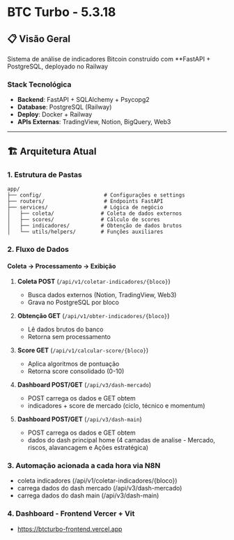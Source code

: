 # BTC Turbo - 5.3.18

## 📋 Visão Geral

Sistema de análise de indicadores Bitcoin construído com **FastAPI + PostgreSQL, deployado no Railway

### Stack Tecnológica
- **Backend**: FastAPI + SQLAlchemy + Psycopg2
- **Database**: PostgreSQL (Railway)
- **Deploy**: Docker + Railway
- **APIs Externas**: TradingView, Notion, BigQuery, Web3

---

## 🏗️ Arquitetura Atual

### 1. Estrutura de Pastas
```
app/
├── config/                    # Configurações e settings
├── routers/                   # Endpoints FastAPI
├── services/                  # Lógica de negócio
│   ├── coleta/               # Coleta de dados externos
│   ├── scores/               # Cálculo de scores
│   ├── indicadores/          # Obtenção de dados brutos
│   └── utils/helpers/        # Funções auxiliares
```

### 2. Fluxo de Dados

#### Coleta → Processamento → Exibição
1. **Coleta POST** (`/api/v1/coletar-indicadores/{bloco}`)
   - Busca dados externos (Notion, TradingView, Web3)
   - Grava no PostgreSQL por bloco

2. **Obtenção GET** (`/api/v1/obter-indicadores/{bloco}`)
   - Lê dados brutos do banco
   - Retorna sem processamento

3. **Score GET** (`/api/v1/calcular-score/{bloco}`)
   - Aplica algoritmos de pontuação
   - Retorna score consolidado (0-10)

4. **Dashboard POST/GET** (`/api/v3/dash-mercado`)
   - POST carrega os dados e GET obtem 
   - indicadores + score de mercado (ciclo, técnico e momentum)

5. **Dashboard POST/GET** (`/api/v3/dash-main`)
   - POST carrega os dados e GET obtem 
   - dados do dash principal home (4 camadas de analise - Mercado, riscos, alavancagem e Ações estratégica)


### 3. Automação acionada a cada hora via N8N 
- coleta indicadores (/api/v1/coletar-indicadores/{bloco})
- carrega dados do dash mercado (/api/v3/dash-mercado)
- carrega dados do dash main (/api/v3/dash-main)

### 4. Dashboard - Frontend Vercer + Vit 
- https://btcturbo-frontend.vercel.app
